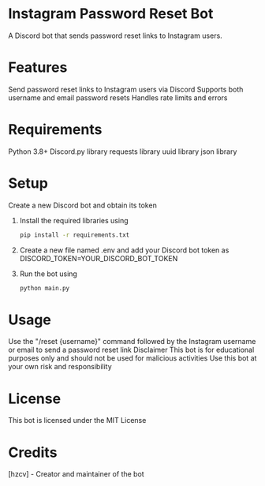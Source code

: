 # Instagram Password Reset Bot
A Discord bot that sends password reset links to Instagram users.

# Features
Send password reset links to Instagram users via Discord
Supports both username and email password resets
Handles rate limits and errors

# Requirements
Python 3.8+
Discord.py library
requests library
uuid library
json library

# Setup
Create a new Discord bot and obtain its token

1. Install the required libraries using 
   ```bash
   pip install -r requirements.txt

2. Create a new file named .env and add your Discord bot token as DISCORD_TOKEN=YOUR_DISCORD_BOT_TOKEN

3. Run the bot using 
   ```bash
   python main.py

# Usage
Use the "/reset {username}" command followed by the Instagram username or email to send a password reset link
Disclaimer
This bot is for educational purposes only and should not be used for malicious activities
Use this bot at your own risk and responsibility

# License
This bot is licensed under the MIT License

# Credits
[hzcv] - Creator and maintainer of the bot
